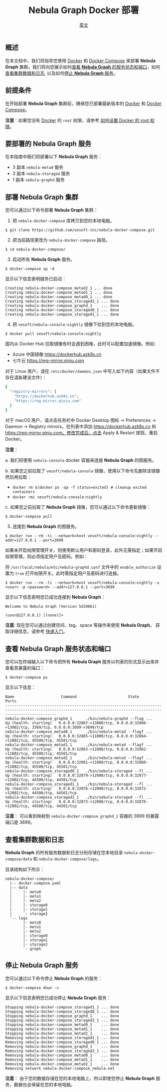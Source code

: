 <div align="center">
  <h1>Nebula Graph Docker 部署</h1>
  <div>
    <a href="https://github.com/vesoft-inc/nebula-docker-compose/blob/master/README.md">英文</a>
  </div>
  <br>
</div>

## 概述

在本文档中，我们将指导您使用 [Docker](https://docs.docker.com/install/) 和 [Docker Compose](https://docs.docker.com/compose/install/) 来部署 **Nebula Graph** 集群。我们将向您展示如何[查看 **Nebula Graph** 的服务状态和端口](#查看-Nebula-Graph-服务状态和端口)，如何[查看集群数据和日志](#查看集群数据和日志), 以及如何[停止 **Nebula Graph** 服务](#停止-Nebula-Graph-服务)。

## 前提条件

在开始部署 **Nebula Graph** 集群前，确保您已部署最新版本的 [Docker](https://docs.docker.com/install/) 和 [Docker Compose](https://docs.docker.com/compose/install/)。

**注意**：如果您没有 [Docker](https://docs.docker.com/install/) 的 `root` 权限，请参考 [如何设置 Docker 的 root 权限](https://docs.docker.com/install/linux/linux-postinstall/)。

## 要部署的 **Nebula Graph** 服务

在本指南中我们将部署以下 **Nebula Graph** 服务：

* 3 副本 `nebula-metad` 服务
* 3 副本 `nebula-storaged` 服务
* 1 副本 `nebula-graphd` 服务

## 部署 **Nebula Graph** 集群

您可以通过以下命令部署 **Nebula Graph** 集群：

1. 把 `nebula-docker-compose` 库拷贝到您的本地电脑。

```shell
$ git clone https://github.com/vesoft-inc/nebula-docker-compose.git
```

2. 把当前路径更改为 `nebula-docker-compose` 路径。

```shell
$ cd nebula-docker-compose/
```

3. 启动所有 **Nebula Graph** 服务。

```shell
$ docker-compose up -d
```

显示以下信息表明服务已启动：

```shell
Creating nebula-docker-compose_metad2_1 ... done
Creating nebula-docker-compose_metad1_1 ... done
Creating nebula-docker-compose_metad0_1 ... done
Creating nebula-docker-compose_storaged2_1 ... done
Creating nebula-docker-compose_graphd_1    ... done
Creating nebula-docker-compose_storaged0_1 ... done
Creating nebula-docker-compose_storaged1_1 ... done
```

4. 把 `vesoft/nebula-console:nightly` 镜像下拉到您的本地电脑。

```shell
$ docker pull vesoft/nebula-console:nightly
```

国内从 Docker Hub 拉取镜像有时会遇到困难，此时可以配置加速镜像。例如:

* Azure 中国镜像 https://dockerhub.azk8s.cn
* 七牛云 https://reg-mirror.qiniu.com

对于 Linux 用户，请在 `/etc/docker/daemon.json` 中写入如下内容（如果文件不存在请新建该文件）：

```bash
{
  "registry-mirrors": [
    "https://dockerhub.azk8s.cn",
    "https://reg-mirror.qiniu.com"
  ]
}
```

对于 macOS 用户，请点击任务栏中 Docker Desktop 图标 -> Preferences -> Daemon -> Registry mirrors。在列表中添加 https://dockerhub.azk8s.cn 和 https://reg-mirror.qiniu.com。修改完成后，点击 Apply & Restart 按钮，重启 Docker。

**注意**：

a. 我们将使用 `nebula-console` docker 容器来连接 **Nebula Graph** 的图服务。

b. 如果您之前拉取了 `vesoft/nebula-console` 镜像，使用以下命令先删除该镜像然后再拉取：

   * `docker rm $(docker ps -qa -f status=exited) # cleanup exited containers`
   * `docker rmi vesoft/nebula-console:nightly`

c. 如果您之前拉取了 **Nebula Graph** 镜像，您可以通过以下命令更新镜像：

```shell
$ docker-compose pull
```

5. 连接到 **Nebula Graph** 的图服务。

```shell
$ docker run --rm -ti --network=host vesoft/nebula-console:nightly --addr=127.0.0.1 --port=3699
```

如果未开启权限管理开关，则使用默认用户和密码登录，此外无需指定；如果开启权限管理，则必须指定用户及密码。例如：

将 `/usr/local/nebula/etc/nebula-graphd.conf` 文件中的 `enable_authorize` 设置为 `true` 打开权限开关。此时需指定用户及密码进行连接。

```shell
$ docker run --rm -ti --network=host vesoft/nebula-console:nightly -u <user> -p <password> --addr=127.0.0.1 --port=3699
```

显示以下信息表明您已成功连接到 **Nebula Graph**：

```shell
Welcome to Nebula Graph (Version 5d10861)

(user@127.0.0.1) [(none)]>

```

**注意**: 现在您可以通过创建空间、tag、space 等操作来使用 **Nebula Graph**。 获取详细信息，请参考 [快速入门](https://github.com/vesoft-inc/nebula/blob/master/docs/manual-CN/1.overview/2.quick-start/1.get-started.md)。

## 查看 **Nebula Graph** 服务状态和端口

您可以在终端输入以下命令把所有 **Nebula Graph** 服务以列表的形式显示出来并查看其暴露的端口：

```shell
$ docker-compose ps
```

显示以下信息：

```shell
Name                     Command                       State                                                   Ports
-------------------------------------------------------------------------------------------------------------------------------------------------------------------
nebula-docker-compose_graphd_1      ./bin/nebula-graphd --flag ...   Up (health: starting)   0.0.0.0:32867->13000/tcp, 0.0.0.0:32866->13002/tcp, 3369/tcp, 0.0.0.0:3699->3699/tcp
nebula-docker-compose_metad0_1      ./bin/nebula-metad --flagf ...   Up (health: starting)   0.0.0.0:32865->11000/tcp, 0.0.0.0:32864->11002/tcp, 45500/tcp, 45501/tcp
nebula-docker-compose_metad1_1      ./bin/nebula-metad --flagf ...   Up (health: starting)   0.0.0.0:32863->11000/tcp, 0.0.0.0:32862->11002/tcp, 45500/tcp, 45501/tcp
nebula-docker-compose_metad2_1      ./bin/nebula-metad --flagf ...   Up (health: starting)   0.0.0.0:32861->11000/tcp, 0.0.0.0:32860->11002/tcp, 45500/tcp, 45501/tcp
nebula-docker-compose_storaged0_1   ./bin/nebula-storaged --fl ...   Up (health: starting)   0.0.0.0:32879->12000/tcp, 0.0.0.0:32877->12002/tcp, 44500/tcp, 44501/tcp
nebula-docker-compose_storaged1_1   ./bin/nebula-storaged --fl ...   Up (health: starting)   0.0.0.0:32876->12000/tcp, 0.0.0.0:32872->12002/tcp, 44500/tcp, 44501/tcp
nebula-docker-compose_storaged2_1   ./bin/nebula-storaged --fl ...   Up (health: starting)   0.0.0.0:32873->12000/tcp, 0.0.0.0:32870->12002/tcp, 44500/tcp, 44501/tcp
```

**注意**： 可以看到映射到 `nebula-docker-compose_graphd_1` 容器的 3699 的暴露端口是 3699。

## 查看集群数据和日志

 **Nebula Graph** 的所有服务数据和日志分别存储在您本地目录 `nebula-docker-compose/data` 和 `nebula-docker-compose/logs`。

目录结构如下所示：

```text
nebula-docker-compose/
  |-- docker-compose.yaml
  |-- data
  |     |- meta0
  |     |- meta1
  |     |- meta2
  |     |- storage0
  |     |- storage1
  |     `- storage2
  `-- logs
        |- meta0
        |- meta1
        |- meta2
        |- storage0
        |- storage1
        |- storage2
        `- graph
```

## 停止 **Nebula Graph** 服务

您可以通过以下命令停止 **Nebula Graph** 的服务：

```shell
$ docker-compose down -v
```

显示以下信息表明您已成功停止 **Nebula Graph** 服务：

```shell
Stopping nebula-docker-compose_storaged1_1 ... done
Stopping nebula-docker-compose_storaged0_1 ... done
Stopping nebula-docker-compose_graphd_1    ... done
Stopping nebula-docker-compose_storaged2_1 ... done
Stopping nebula-docker-compose_metad0_1    ... done
Stopping nebula-docker-compose_metad1_1    ... done
Stopping nebula-docker-compose_metad2_1    ... done
Removing nebula-docker-compose_storaged1_1 ... done
Removing nebula-docker-compose_storaged0_1 ... done
Removing nebula-docker-compose_graphd_1    ... done
Removing nebula-docker-compose_storaged2_1 ... done
Removing nebula-docker-compose_metad0_1    ... done
Removing nebula-docker-compose_metad1_1    ... done
Removing nebula-docker-compose_metad2_1    ... done
Removing network nebula-docker-compose_nebula-net
```

**注意**： 由于您的数据存储在您的本地电脑上，所以即使您停止 **Nebula Graph** 服务，数据也会保留在您的本地电脑。
